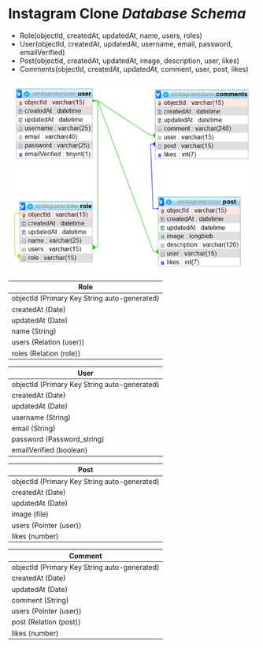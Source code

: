 # Instagram Clone  *Database Schema*

* Role(objectId, createdAt, updatedAt, name, users, roles)
* User(objectId, createdAt, updatedAt, username, email, password, emailVerified)
* Post(objectId, createdAt, updatedAt, image, description, user, likes)
* Comments(objectId, createdAt, updatedAt, comment, user, post, likes)

<img src='https://github.com/Android-2020-Project/Documentation/blob/main/DatabaseDesign.png' title='Design ScreenShot' width='' alt='ScreenShot' />

| Role |
| ---- |
| objectId (Primary Key  String  auto-generated)|  
| createdAt (Date)| 
| updatedAt (Date)|  
| name (String)| 
| users (Relation (user))| 
| roles (Relation (role))| 

| User |
| ---- |
| objectId (Primary Key  String  auto-generated)|  
| createdAt (Date)| 
| updatedAt (Date)|  
| username (String)| 
| email (String)| 
| password (Password_string)| 
| emailVerified (boolean)|

| Post |
| ---- |
| objectId (Primary Key  String  auto-generated)|  
| createdAt (Date)| 
| updatedAt (Date)|  
| image (file)| 
| users (Pointer (user))| 
| likes (number)| 

| Comment |
| ---- |
| objectId (Primary Key  String  auto-generated)|  
| createdAt (Date)| 
| updatedAt (Date)|  
| comment (String)| 
| users (Pointer (user))| 
| post (Relation (post))|
| likes (number) |
